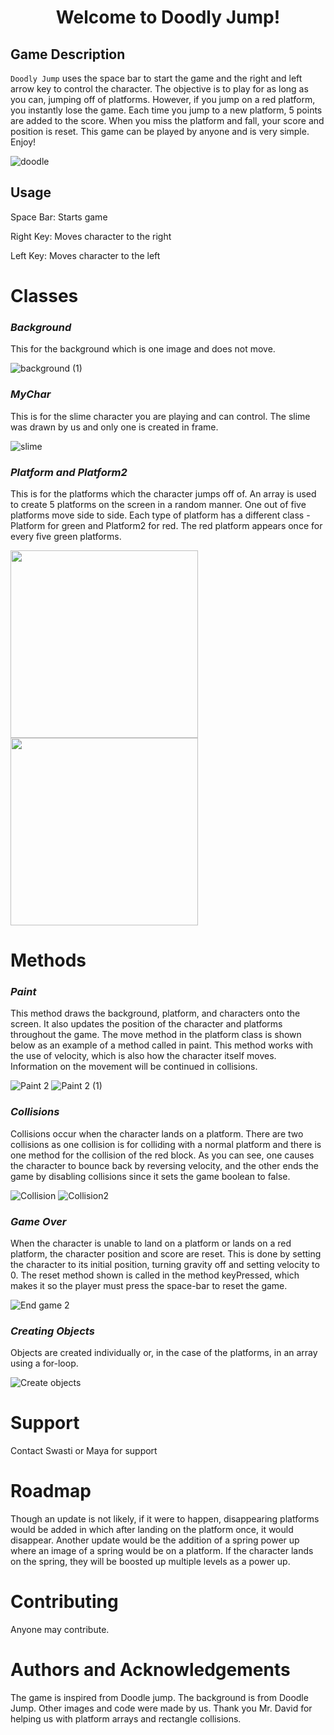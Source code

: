 <h1 align="center">Welcome to Doodly Jump!</h1>
<p align="center">
 
## Game Description

`Doodly Jump` uses the space bar to start the game and the right and left arrow key to control the character. The objective is to play for as long as you can, 
jumping off of platforms. However, if you jump on a red platform, you instantly lose the game. Each time you jump to a new platform, 5 points are added to the score. When you miss the platform and fall, your score and position is reset.  This game can be played by anyone and is very simple. Enjoy!

 ![doodle](https://user-images.githubusercontent.com/29692869/148712423-0ca6cac4-67a4-40b6-9f73-1d3801277de5.gif)

 
## Usage
Space Bar: Starts game
 
Right Key: Moves character to the right
 
Left Key: Moves character to the left

# Classes
### ***Background***
This for the background which is one image and does not move.

![background (1)](https://user-images.githubusercontent.com/29692869/148712271-95d0bf4d-2d5d-44b0-ab6a-dd3226aff5b6.png)

### ***MyChar***
This is for the slime character you are playing and can control. The slime was drawn by us and only one is created in frame.
 
![slime](https://user-images.githubusercontent.com/29692869/148712713-b920f53c-0f8c-4953-aa9a-1cfdf51d6d0a.png)

### ***Platform and Platform2***
This is for the platforms which the character jumps off of. An array is used to create 5 platforms on the screen in a random manner. One out of five platforms move side to side. Each type of platform has a different class - Platform for green and Platform2 for red. The red platform appears once for every five green platforms.
 
<img src="https://user-images.githubusercontent.com/29692869/148719746-ee12916e-3e77-463e-8252-f53b134edb30.png" width="300" >
<img src="https://user-images.githubusercontent.com/29692869/148719949-adf74a69-37e1-4c05-8910-694bcaf03b48.png" width="300" >
 
# Methods
### ***Paint***
This method draws the background, platform, and characters onto the screen. It also updates the position of the character and platforms throughout the game. The move method in the platform class is shown below as an example of a method called in paint. This method works with the use of velocity, which is also how the character itself moves. Information on the movement will be continued in collisions.
 
![Paint 2](https://user-images.githubusercontent.com/29692869/148715685-d96bae98-7dd7-47b8-b5a8-c39c591d1ef1.jpg)
![Paint 2 (1)](https://user-images.githubusercontent.com/29692869/148718682-7d003562-ebda-4eb3-81bf-8c439e620b46.jpg)

### ***Collisions***
Collisions occur when the character lands on a platform. There are two collisions as one collision is for colliding with a normal platform and there is one method for the collision of the red block. As you can see, one causes the character to bounce back by reversing velocity, and the other ends the game by disabling collisions since it sets the game boolean to false. 
 
![Collision](https://user-images.githubusercontent.com/29692869/148716781-65e5a9fd-bdf8-4086-b66e-bc4523a0e3c5.jpg)
![Collision2](https://user-images.githubusercontent.com/29692869/148716786-296c12d5-efdd-4f99-91fc-f3798831fea4.jpg)

### ***Game Over***
When the character is unable to land on a platform or lands on a red platform, the character position and score are reset. This is done by setting the character to its initial position, turning gravity off and setting velocity to 0. The reset method shown is called in the method keyPressed, which makes it so the player must press the space-bar to reset the game. 
 
![End game 2](https://user-images.githubusercontent.com/29692869/148727737-9c51909a-6a08-491c-9d26-e3af8e32232f.jpg)

### ***Creating Objects***
Objects are created individually or, in the case of the platforms, in an array using a for-loop.
 
![Create objects](https://user-images.githubusercontent.com/29692869/148715735-4f49494b-6cae-46a0-880c-982eedcc20b6.jpg)

# Support
Contact Swasti or Maya for support
 
# Roadmap
 Though an update is not likely, if it were to happen, disappearing platforms would be added in which after landing on the platform once, it would disappear. Another update would be the addition of a spring power up where an image of a spring would be on a platform. If the character lands on the spring, they will be boosted up multiple levels as a power up.

 
# Contributing
 Anyone may contribute.
 
# Authors and Acknowledgements
The game is inspired from Doodle jump. The background is from Doodle Jump. Other images and code were made by us. Thank you Mr. David for helping us with platform arrays and rectangle collisions.
